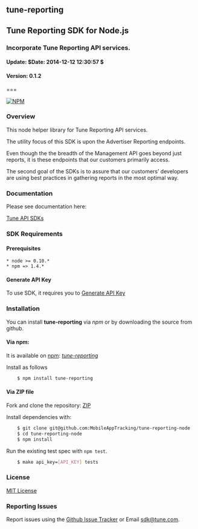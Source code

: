 <h2>tune-reporting</h2>
<h2>Tune Reporting SDK for Node.js</h2>
<h3>Incorporate Tune Reporting API services.</h3>
<h4>Update:  $Date: 2014-12-12 12:30:57 $</h4>
<h4>Version: 0.1.2</h4>
===

[![NPM](https://nodei.co/npm/tune-reporting.png?downloads=true&stars=true)](https://nodei.co/npm/tune-reporting/)

### Overview

This node helper library for Tune Reporting API services.

The utility focus of this SDK is upon the Advertiser Reporting endpoints.

Even though the the breadth of the Management API goes beyond just reports, it is these endpoints that our customers primarily access.

The second goal of the SDKs is to assure that our customers’ developers are using best practices in gathering reports in the most optimal way.

### Documentation

Please see documentation here:

[Tune API SDKs](https://developers.mobileapptracking.com/tune-reporting-sdks/)

<a name="sdk_requirements"></a>
### SDK Requirements

<a name="sdk_prerequisites"></a>
#### Prerequisites

    * node >= 0.10.*
    * npm => 1.4.*

<a name="generate_api_key"></a>
#### Generate API Key

To use SDK, it requires you to [Generate API Key](http://developers.mobileapptracking.com/generate-api-key/)

<a name="sdk_installation"></a>
### Installation

You can install **tune-reporting** via *npm* or by downloading the source from github.

<a name="sdk_installation_npm"></a>
#### Via npm:
It is available on [npm](https://www.npmjs.com/): [*tune-reporting*](https://www.npmjs.com/package/tune-reporting)

Install as follows

```bash
    $ npm install tune-reporting
```

#### Via ZIP file
Fork and clone the repository: [ZIP](https://github.com/MobileAppTracking/tune-reporting-node/archive/master.zip)

Install dependencies with:
    
```bash
    $ git clone git@github.com:MobileAppTracking/tune-reporting-node
    $ cd tune-reporting-node
    $ npm install
```

Run the existing test spec with `npm test`.

```bash
    $ make api_key=[API_KEY] tests
```

<a name="license"></a>
### License

[MIT License](http://opensource.org/licenses/MIT)

<a name="sdk_reporting_issues"></a>
### Reporting Issues

Report issues using the [Github Issue Tracker](https://github.com/MobileAppTracking/tune-reporting-node/issues) or Email [sdk@tune.com](mailto:sdk@tune.com).

